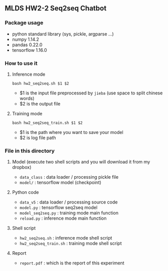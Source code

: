 ## MLDS HW2-2 Seq2seq Chatbot

### Package usage

- python standard library (sys, pickle, argparse ...)
- numpy 1.14.2
- pandas 0.22.0
- tensorflow 1.16.0

### How to use it

1. Inference mode

	`bash hw2_seq2seq.sh $1 $2`

	- $1 is the input file preprocessed by `jieba` (use space to split chinese words)
	- $2 is the output file

2. Training mode

	`bash hw2_seq2seq_train.sh $1 $2`

	- $1 is the path where you want to save your model
	- $2 is log file path

### File in this directory

1. Model (execute two shell scripts and you will download it from my dropbox)
	- `data_class` : data loader / processing pickle file
	- `model/` : tensorflow model (checkpoint)

2. Python code
	- `data_v5` : data loader / processing source code
	- `model.py` : tensorflow seq2seq model
	- `model_seq2seq.py` : training mode main function
	- `reload.py` : inference mode main function

3. Shell script
	- `hw2_seq2seq.sh` : inference mode shell script
	- `hw2_seq2seq_train.sh` : training mode shell script

4. Report
	- `report.pdf` : which is the report of this experiment
